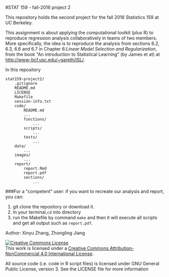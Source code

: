 #STAT 159 - fall-2016 project 2

This repository holds the second project for the fall 2016 Statistics 159 at UC Berkeley.

This assignment is about applying the computational toolkit (plus R) to reproduce regression analysis collaboratively in teams of two members. More specifically, the idea is to reproduce the analysis from sections 6.2, 6.3, 6.6 and 6.7 in Chapter 6:*Linear Model Selection and Regularization*, from the book "An introduction to Statistical Learning" (by James et at) at http://www-bcf.usc.edu/~gareth/ISL/.

In this repository 
```
stat159-project2/
	.gitignore
	README.md
	LICENSE
	Makefile
	session-info.txt                    
	code/
		README.md
	  	...
	  	functions/
	  		...
	  	scripts/
	  		...
	  	tests/
	  		...
	data/
		...
	images/
		...
	report/
		report.Rmd
		report.pdf
		sections/
			...
```

###For a "competent" user: if you want to recreate our analysis and report, you can:
1. git clone the repository or download it.
2. In your terminal,`cd` into directory
3. run the Makefile by command `make` and then it will execute all scripts and get all output such as `report.pdf`.


Author: Xinyu Zhang, Zhongling Jiang

<a rel="license" href="http://creativecommons.org/licenses/by-nc/4.0/"><img alt="Creative Commons License" style="border-width:0" src="https://i.creativecommons.org/l/by-nc/4.0/88x31.png" /></a><br />This work is licensed under a <a rel="license" href="http://creativecommons.org/licenses/by-nc/4.0/">Creative Commons Attribution-NonCommercial 4.0 International License</a>. 

All source code (i.e. code in R script files) is licensed under GNU General Public License, version 3. See the LICENSE file for more information




